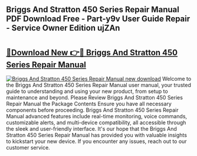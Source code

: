 ## Briggs And Stratton 450 Series Repair Manual PDF Download Free - Part-y9v User Guide Repair - Service Owner Edition ujZAn

# <h2><a href="http://bc47025.oget.top/?id=Briggs+And+Stratton+450+Series+Repair+Manual">🔗Download New 👉🔴 Briggs And Stratton 450 Series Repair Manual</a></h2>

[![Briggs And Stratton 450 Series Repair Manual new download](https://i.imgur.com/5g1atiW.png)](http://bc47025.oget.top/?id=Briggs+And+Stratton+450+Series+Repair+Manual)
Welcome to the Briggs And Stratton 450 Series Repair Manual user manual, your trusted guide to understanding and using your new product, from setup to maintenance and beyond. Please Review Briggs And Stratton 450 Series Repair Manual the Package Contents Ensure you have all necessary components before proceeding. Briggs And Stratton 450 Series Repair Manual advanced features include real-time monitoring, voice commands, customizable alerts, and multi-device compatibility, all accessible through the sleek and user-friendly interface. It's our hope that the Briggs And Stratton 450 Series Repair Manual has provided you with valuable insights to kickstart your new device. If you encounter any issues, reach out to our customer service.
